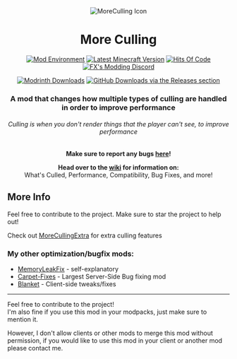 <div align="center">

<img src="https://github.com/fxmorin/MoreCulling/blob/master/src/main/resources/assets/moreculling/MoreCulling.png?raw=true" alt="MoreCulling Icon"/>

# More Culling 

[![Mod Environment](https://img.shields.io/badge/Enviroment-Client-blue?style=round)](https://github.com/fxmorin/moreculling)
[![Latest Minecraft Version](https://img.shields.io/badge/Latest%20MC%20Support-1.20.5-green?style=round)](https://github.com/fxmorin/moreculling/releases)
[![Hits Of Code](https://hitsofcode.com/github/fxmorin/moreculling?branch=master)](https://github.com/fxmorin/moreculling)
[![FX's Modding Discord](https://img.shields.io/discord/636633673524969483?logo=discord)](https://discord.gg/SGFDrvA)

[![Modrinth Downloads](https://img.shields.io/modrinth/dt/moreculling?color=00AF5C&label=downloads&style=round&logo=modrinth)](https://modrinth.com/mod/moreculling)
[![GitHub Downloads via the Releases section](https://img.shields.io/github/downloads/fxmorin/moreculling/total?style=round&logo=github)](https://github.com/fxmorin/moreculling)

### A mod that changes how multiple types of culling are handled in order to improve performance  
###### Culling is when you don't render things that the player can't see, to improve performance

**Make sure to report any bugs [here](https://github.com/fxmorin/moreculling/issues)!**  

**Head over to the [wiki](https://github.com/fxmorin/MoreCulling/wiki) for information on:**  
What's Culled, Performance, Compatibility, Bug Fixes, and more! 

</div>
  
## More Info    
Feel free to contribute to the project. Make sure to star the project to help out!  

Check out [MoreCullingExtra](https://github.com/fxmorin/MoreCullingExtra) for extra culling features 

### My other optimization/bugfix mods:  
* [MemoryLeakFix](https://github.com/fxmorin/memoryLeakFix) - self-explanatory
* [Carpet-Fixes](https://github.com/fxmorin/carpet-fixes) - Largest Server-Side Bug fixing mod  
* [Blanket](https://github.com/BlanketMC/blanket-client-tweaks) - Client-side tweaks/fixes  

---
   
Feel free to contribute to the project!  
I'm also fine if you use this mod in your modpacks, just make sure to mention it.  

However, I don't allow clients or other mods to merge this mod without permission, if you would like to use this mod in your client or another mod please contact me.
